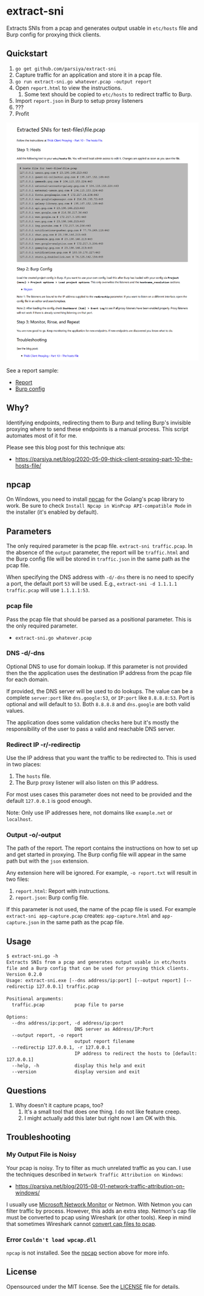 # extract-sni
Extracts SNIs from a pcap and generates output usable in `etc/hosts` file and
Burp config for proxying thick clients.

## Quickstart

1. `go get github.com/parsiya/extract-sni`
2. Capture traffic for an application and store it in a pcap file.
3. `go run extract-sni.go whatever.pcap -output report`
4. Open `report.html` to view the instructions.
    1. Some text should be copied to `etc/hosts` to redirect traffic to Burp.
5. Import `report.json` in Burp to setup proxy listeners 
6. ???
7. Profit

![report screenshot](.github/screenshot.png)

See a report sample:

* [Report](report-sample/file.html)
* [Burp config](report-sample/file.json)

## Why?
Identifying endpoints, redirecting them to Burp and telling Burp's invisible
proxying where to send these endpoints is a manual process. This script
automates most of it for me.

Please see this blog post for this technique ats:

* https://parsiya.net/blog/2020-05-09-thick-client-proxing-part-10-the-hosts-file/

## npcap
On Windows, you need to install [npcap](https://nmap.org/npcap/#download) for
the Golang's pcap library to work. Be sure to check
`Install Npcap in WinPcap API-compatible Mode` in the installer
(it's enabled by default).

## Parameters
The only required parameter is the pcap file. `extract-sni traffic.pcap`. In the
absence of the `output` parameter, the report will be `traffic.html` and the
Burp config file will be stored in `traffic.json` in the same path as the pcap
file.

When specifying the DNS address with `-d/-dns` there is no need to specify a
port, the default port `53` will be used. E.g.,
`extract-sni -d 1.1.1.1 traffic.pcap` will use `1.1.1.1:53`.

### pcap file
Pass the pcap file that should be parsed as a positional parameter. This is the
only required parameter.

* `extract-sni.go whatever.pcap`

### DNS -d/-dns
Optional DNS to use for domain lookup. If this parameter is not provided then
the the application uses the destination IP address from the pcap file for each
domain.

If provided, the DNS server will be used to do lookups. The value can be a
complete `server:port` like `dns.google:53`, or `IP:port` like `8.8.8.8:53`.
Port is optional and will default to `53`. Both `8.8.8.8` and
`dns.google` are both valid values.

The application does some validation checks here but it's mostly the
responsibility of the user to pass a valid and reachable DNS server.

### Redirect IP -r/-redirectip
Use the IP address that you want the traffic to be redirected to. This is used
in two places:

1. The `hosts` file.
2. The Burp proxy listener will also listen on this IP address.

For most uses cases this parameter does not need to be provided and the default
`127.0.0.1` is good enough.

Note: Only use IP addresses here, not domains like `example.net` or `localhost`.

### Output -o/-output
The path of the report. The report contains the instructions on how to set up
and get started in proxying. The Burp config file will appear in the same path
but with the `json` extension.

Any extension here will be ignored. For example, `-o report.txt` will result in two
files:

1. `report.html`: Report with instructions.
2. `report.json`: Burp config file.

If this parameter is not used, the name of the pcap file is used. For example
`extract-sni app-capture.pcap` creates: `app-capture.html` and
`app-capture.json` in the same path as the pcap file.

## Usage

```
$ extract-sni.go -h
Extracts SNIs from a pcap and generates output usable in etc/hosts file and a Burp config that can be used for proxying thick clients.
Version 0.2.0
Usage: extract-sni.exe [--dns address/ip:port] [--output report] [--redirectip 127.0.0.1] traffic.pcap

Positional arguments:
  traffic.pcap           pcap file to parse

Options:
  --dns address/ip:port, -d address/ip:port
                         DNS server as Address/IP:Port
  --output report, -o report
                         output report filename
  --redirectip 127.0.0.1, -r 127.0.0.1
                         IP address to redirect the hosts to [default: 127.0.0.1]
  --help, -h             display this help and exit
  --version              display version and exit
```

## Questions

1. Why doesn't it capture pcaps, too?
    1. It's a small tool that does one thing. I do not like feature creep.
    2. I might actually add this later but right now I am OK with this.

## Troubleshooting

### My Output File is Noisy
Your pcap is noisy. Try to filter as much unrelated traffic as you can. I use
the techniques described in `Network Traffic Attribution on Windows`:

* https://parsiya.net/blog/2015-08-01-network-traffic-attribution-on-windows/

I usually use [Microsoft Network Monitor][netmon] or Netmon. With Netmon you can
filter traffic by process. However, this adds an extra step. Netmon's cap file
must be converted to pcap using Wireshark (or other tools). Keep in mind that
sometimes Wireshark cannot [convert cap files to pcap][cap-to-pcap].

[netmon]: https://www.microsoft.com/en-ca/download/details.aspx?id=4865
[cap-to-pcap]: https://parsiya.net/cheatsheet/#open-a-network-monitor-cap-file-in-wireshark-and-save-is-disabled

### Error `Couldn't load wpcap.dll`
`npcap` is not installed. See the [npcap](#npcap) section above for more info.

## License
Opensourced under the MIT license. See the [LICENSE](LICENSE) file for details.
